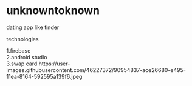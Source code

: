 # unknowntoknown
dating app like tinder
<p>technologies</p>
1.firebase<br>
2.android studio
<br>
3.swap card
https://user-images.githubusercontent.com/46227372/90954837-ace26680-e495-11ea-8164-592595a139f6.jpeg
